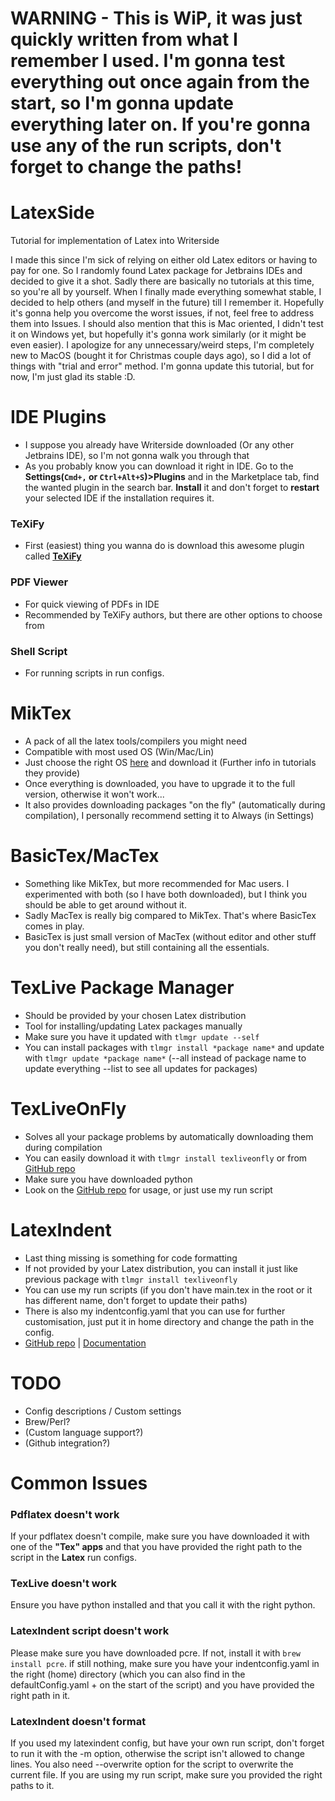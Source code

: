 # WARNING - This is WiP, it was just quickly written from what I remember I used. I'm gonna test everything out once again from the start, so I'm gonna update everything later on. If you're gonna use any of the run scripts, don't forget to change the paths!

# LatexSide
Tutorial for implementation of Latex into Writerside

I made this since I'm sick of relying on either old Latex editors or having to pay for one. So I randomly found Latex package for Jetbrains IDEs and decided to give it a shot. Sadly there are basically no tutorials at this time, so you're all by yourself. When I finally made everything somewhat stable, I decided to help others (and myself in the future) till I remember it. Hopefully it's gonna help you overcome the worst issues, if not, feel free to address them into Issues.
I should also mention that this is Mac oriented, I didn't test it on Windows yet, but hopefully it's gonna work similarly (or it might be even easier). I apologize for any unnecessary/weird steps, I'm completely new to MacOS (bought it for Christmas couple days ago), so I did a lot of things with "trial and error" method. I'm gonna update this tutorial, but for now, I'm just glad its stable :D.

# IDE Plugins
- I suppose you already have Writerside downloaded (Or any other Jetbrains IDE), so I'm not gonna walk you through that
- As you probably know you can download it right in IDE. Go to the **Settings(`Cmd+,` or `Ctrl+Alt+S`)>Plugins** and in the Marketplace tab, find the wanted plugin in the search bar. **Install** it and don't forget to **restart** your selected IDE if the installation requires it.

### TeXiFy
- First (easiest) thing you wanna do is download this awesome plugin called **[TeXiFy](https://plugins.jetbrains.com/plugin/9473-texify-idea)**

### PDF Viewer
- For quick viewing of PDFs in IDE
- Recommended by TeXiFy authors, but there are other options to choose from

### Shell Script
- For running scripts in run configs.

# MikTex
- A pack of all the latex tools/compilers you might need
- Compatible with most used OS (Win/Mac/Lin)
- Just choose the right OS [here](https://miktex.org/download) and download it (Further info in tutorials they provide)
- Once everything is downloaded, you have to upgrade it to the full version, otherwise it won't work...
- It also provides downloading packages "on the fly" (automatically during compilation), I personally recommend setting it to Always (in Settings)

# BasicTex/MacTex
- Something like MikTex, but more recommended for Mac users. I experimented with both (so I have both downloaded), but I think you should be able to get around without it.
- Sadly MacTex is really big compared to MikTex. That's where BasicTex comes in play.
- BasicTex is just small version of MacTex (without editor and other stuff you don't really need), but still containing all the essentials.

# TexLive Package Manager
- Should be provided by your chosen Latex distribution
- Tool for installing/updating Latex packages manually
- Make sure you have it updated with `tlmgr update --self`
- You can install packages with `tlmgr install *package name*` and update with `tlmgr update *package name*` (--all instead of package name to update everything --list to see all updates for packages)

# TexLiveOnFly
- Solves all your package problems by automatically downloading them during compilation
- You can easily download it with `tlmgr install texliveonfly` or from [GitHub repo](https://github.com/maphy-psd/texliveonfly)
- Make sure you have downloaded python
- Look on the [GitHub repo](https://github.com/maphy-psd/texliveonfly) for usage, or just use my run script

# LatexIndent
- Last thing missing is something for code formatting
- If not provided by your Latex distribution, you can install it just like previous package with `tlmgr install texliveonfly`
- You can use my run scripts (if you don't have main.tex in the root or it has different name, don't forget to update their paths)
- There is also my indentconfig.yaml that you can use for further customisation, just put it in home directory and change the path in the config.
- [GitHub repo](https://github.com/cmhughes/latexindent.pl) | [Documentation](https://latexindentpl.readthedocs.io/en/stable/)


# TODO
- Config descriptions / Custom settings
- Brew/Perl?
- (Custom language support?)
- (Github integration?)

# Common Issues
### Pdflatex doesn't work
If your pdflatex doesn't compile, make sure you have downloaded it with one of the **"Tex" apps** and that you have provided the right path to the script in the **Latex** run configs.

### TexLive doesn't work
Ensure you have python installed and that you call it with the right python.

### LatexIndent script doesn't work
Please make sure you have downloaded pcre. If not, install it with `brew install pcre`. if still nothing, make sure you have your indentconfig.yaml in the right (home) directory (which you can also find in the defaultConfig.yaml + on the start of the script) and you have provided the right path in it.

### LatexIndent doesn't format
If you used my latexindent config, but have your own run script, don't forget to run it with the -m option, otherwise the script isn't allowed to change lines. You also need --overwrite option for the script to overwrite the current file. If you are using my run script, make sure you provided the right paths to it.
